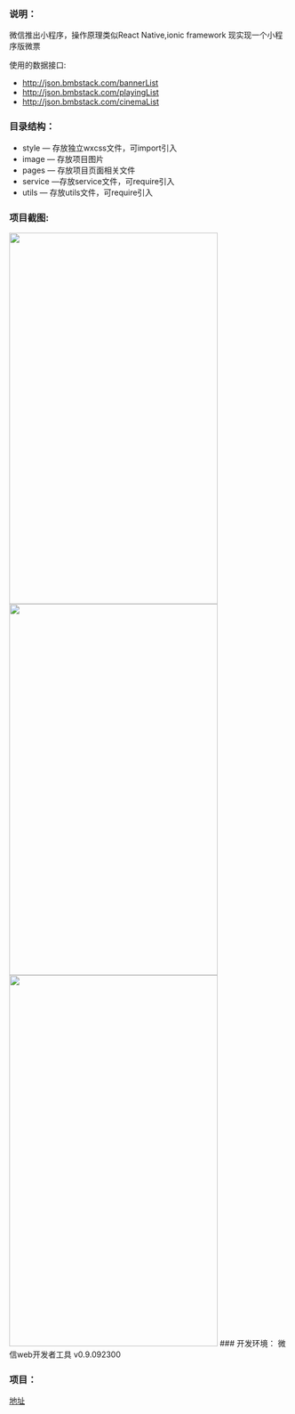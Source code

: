 ### 说明：
微信推出小程序，操作原理类似React Native,ionic framework
现实现一个小程序版微票

使用的数据接口:

- http://json.bmbstack.com/bannerList
- http://json.bmbstack.com/playingList
- http://json.bmbstack.com/cinemaList

### 目录结构：
- style — 存放独立wxcss文件，可import引入
- image — 存放项目图片
- pages — 存放项目页面相关文件
- service —存放service文件，可require引入
- utils — 存放utils文件，可require引入

### 项目截图:
<img src="https://raw.githubusercontent.com/wangmingjob/weapp-weipiao/master/screenshots/01.png" width="375px" height="667px"/>

<img src="https://raw.githubusercontent.com/wangmingjob/weapp-weipiao/master/screenshots/02.png" width="375px" height="667px"/>

<img src="https://raw.githubusercontent.com/wangmingjob/weapp-weipiao/master/screenshots/03.png" width="375px" height="667px"/>
### 开发环境：
微信web开发者工具 v0.9.092300

### 项目：
[地址](https://github.com/wangmingjob/weapp-weipiao)
